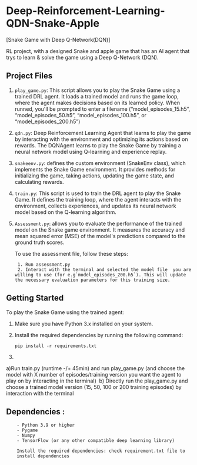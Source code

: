 # Deep-Reinforcement-Learning-QDN-Snake-Apple
 [Snake Game with Deep Q-Network(DQN)]                      

RL project, with a designed Snake and apple game that has 
an AI agent that trys to learn & solve the  game using a Deep
Q-Network (DQN).




## Project Files

1. `play_game.py`: This script allows you to play the Snake Game using a 
trained DRL agent. It loads a trained model and runs the game loop, where 
the agent makes decisions based on its learned policy. When runned, you'll 
be prompted to enter a filename (“model_episodes_15.h5”, 
“model_episodes_50.h5”, “model_episodes_100.h5”, or 
“model_episodes_200.h5”)

2. `qdn.py`: Deep Reinforcement Learning Agent that  learns to play the 
game by interacting with the environment and optimizing its actions based 
on rewards. The DQNAgent learns to play the Snake Game by training a 
neural network model using Q-learning and experience replay.

3. `snakeenv.py`:  defines the custom environment (SnakeEnv class), which 
implements the Snake Game environment. It provides methods for 
initializing the game, taking actions, updating the game state, and 
calculating rewards.

4. `train.py`: This script is used to train the DRL agent to play the 
Snake Game. It defines the training loop, where the agent interacts with 
the environment, collects experiences, and updates its neural network 
model based on the Q-learning algorithm.

5. `Assessment.py`: allows you to evaluate the performance of the trained model on the Snake game environment. It measures the accuracy and mean squared error (MSE) of the model's predictions compared to the ground truth scores.

	To use the assessment file, follow these steps:

		1. Run assessment.py
		2. Interact with the terminal and selected the model file  you are willing to use (for e.g`model_episodes_200.h5`). This will update the necessary evaluation parameters for this training size.





## Getting Started
To play the Snake Game using the trained agent:

1. Make sure you have Python 3.x installed on your system.

2. Install the required dependencies by running the following command:

   ```shell
   pip install -r requirements.txt

3. 
a)Run train.py (runtime -/+ 45min) and  run play_game.py (and choose 
the model with X number of episodes/training version you want the agent to 
play on by interacting in the terminal)  b) Directly run  the play_game.py and choose a trained model version 
(15, 50, 100 or 200 training episodes) by interaction with the terminal

        
## Dependencies : 
        - Python 3.9 or higher
        - Pygame
        - Numpy  
        - TensorFlow (or any other compatible deep learning library)

        Install the required dependencies: check requirement.txt file to
        install dependencies
